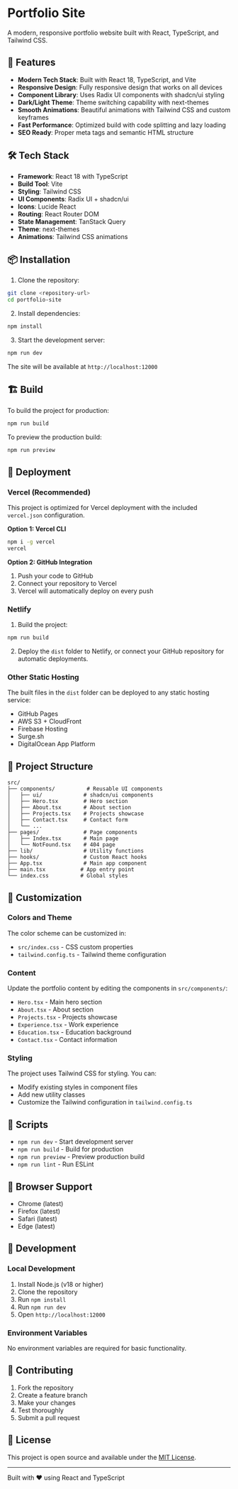 # Portfolio Site

A modern, responsive portfolio website built with React, TypeScript, and Tailwind CSS.

## 🚀 Features

- **Modern Tech Stack**: Built with React 18, TypeScript, and Vite
- **Responsive Design**: Fully responsive design that works on all devices
- **Component Library**: Uses Radix UI components with shadcn/ui styling
- **Dark/Light Theme**: Theme switching capability with next-themes
- **Smooth Animations**: Beautiful animations with Tailwind CSS and custom keyframes
- **Fast Performance**: Optimized build with code splitting and lazy loading
- **SEO Ready**: Proper meta tags and semantic HTML structure

## 🛠️ Tech Stack

- **Framework**: React 18 with TypeScript
- **Build Tool**: Vite
- **Styling**: Tailwind CSS
- **UI Components**: Radix UI + shadcn/ui
- **Icons**: Lucide React
- **Routing**: React Router DOM
- **State Management**: TanStack Query
- **Theme**: next-themes
- **Animations**: Tailwind CSS animations

## 📦 Installation

1. Clone the repository:
```bash
git clone <repository-url>
cd portfolio-site
```

2. Install dependencies:
```bash
npm install
```

3. Start the development server:
```bash
npm run dev
```

The site will be available at `http://localhost:12000`

## 🏗️ Build

To build the project for production:

```bash
npm run build
```

To preview the production build:

```bash
npm run preview
```

## 🚀 Deployment

### Vercel (Recommended)

This project is optimized for Vercel deployment with the included `vercel.json` configuration.

**Option 1: Vercel CLI**
```bash
npm i -g vercel
vercel
```

**Option 2: GitHub Integration**
1. Push your code to GitHub
2. Connect your repository to Vercel
3. Vercel will automatically deploy on every push

### Netlify

1. Build the project:
```bash
npm run build
```

2. Deploy the `dist` folder to Netlify, or connect your GitHub repository for automatic deployments.

### Other Static Hosting

The built files in the `dist` folder can be deployed to any static hosting service:
- GitHub Pages
- AWS S3 + CloudFront
- Firebase Hosting
- Surge.sh
- DigitalOcean App Platform

## 📁 Project Structure

```
src/
├── components/          # Reusable UI components
│   ├── ui/             # shadcn/ui components
│   ├── Hero.tsx        # Hero section
│   ├── About.tsx       # About section
│   ├── Projects.tsx    # Projects showcase
│   ├── Contact.tsx     # Contact form
│   └── ...
├── pages/              # Page components
│   ├── Index.tsx       # Main page
│   └── NotFound.tsx    # 404 page
├── lib/                # Utility functions
├── hooks/              # Custom React hooks
├── App.tsx             # Main app component
├── main.tsx           # App entry point
└── index.css          # Global styles
```

## 🎨 Customization

### Colors and Theme

The color scheme can be customized in:
- `src/index.css` - CSS custom properties
- `tailwind.config.ts` - Tailwind theme configuration

### Content

Update the portfolio content by editing the components in `src/components/`:
- `Hero.tsx` - Main hero section
- `About.tsx` - About section
- `Projects.tsx` - Projects showcase
- `Experience.tsx` - Work experience
- `Education.tsx` - Education background
- `Contact.tsx` - Contact information

### Styling

The project uses Tailwind CSS for styling. You can:
- Modify existing styles in component files
- Add new utility classes
- Customize the Tailwind configuration in `tailwind.config.ts`

## 🔧 Scripts

- `npm run dev` - Start development server
- `npm run build` - Build for production
- `npm run preview` - Preview production build
- `npm run lint` - Run ESLint

## 📱 Browser Support

- Chrome (latest)
- Firefox (latest)
- Safari (latest)
- Edge (latest)

## 🔧 Development

### Local Development

1. Install Node.js (v18 or higher)
2. Clone the repository
3. Run `npm install`
4. Run `npm run dev`
5. Open `http://localhost:12000`

### Environment Variables

No environment variables are required for basic functionality.

## 🤝 Contributing

1. Fork the repository
2. Create a feature branch
3. Make your changes
4. Test thoroughly
5. Submit a pull request

## 📄 License

This project is open source and available under the [MIT License](LICENSE).

---

Built with ❤️ using React and TypeScript
